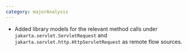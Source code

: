 ```yaml
---
category: majorAnalysis
---
```

* Added library models for the relevant method calls under `jakarta.servlet.ServletRequest` and `jakarta.servlet.http.HttpServletRequest` as remote flow sources.
